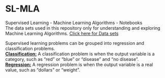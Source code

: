 # SL-MLA
Supervised Learning - Machine Learning Algorithms - Notebooks <br>
The data sets used in this repository only for understanding and exploring Machine Learning Algorithms.
[Click here for Data sets](https://archive.ics.uci.edu/ml/datasets.php)

Supervised learning problems can be grouped into regression and classification problems.<br>
[**Classification:**](https://github.com/prashanthms99/SL-MLA/tree/master/Classification) A classification problem is when the output variable is a category, such as “red” or “blue” or “disease” and “no disease”.<br>
[**Regression:**](https://github.com/prashanthms99/SL-MLA/tree/master/Regression) A regression problem is when the output variable is a real value, such as “dollars” or “weight”.

